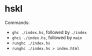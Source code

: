 # hskl

Commands:

- `ghc ./index.hs`, followed by `./index`
- `ghci ./index.hs`, followed by `main`
- `runghc ./index.hs`
- `runghc ./index.hs > index.html`
